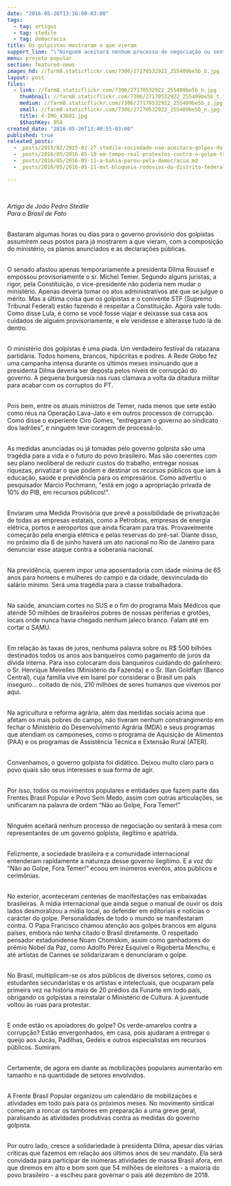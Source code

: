 ```yaml
---
date: "2016-05-26T13:36:00-03:00"
tags:
  - tag: artigos
  - tag: stedile
  - tag: democracia
title: Os golpistas mostraram a que vieram
support_line: "\"Ninguém aceitará nenhum processo de negociação ou sentará à mesa com representantes de um governo golpista, ilegítimo e apátrida.\""
menu: projeto popular
section: featured-news
images_hd: //farm8.staticflickr.com/7306/27170532922_255409be5b_b.jpg
layout: post
files:
  - link: //farm8.staticflickr.com/7306/27170532922_255409be5b_b.jpg
    thumbnail: //farm8.staticflickr.com/7306/27170532922_255409be5b_t.jpg
    medium: //farm8.staticflickr.com/7306/27170532922_255409be5b_z.jpg
    small: //farm8.staticflickr.com/7306/27170532922_255409be5b_n.jpg
    title: 4-IMG_43601.jpg
    $$hashKey: 05A
created_date: "2016-05-26T13:40:55-03:00"
published: true
releated_posts:
  - _posts/2015/02/2015-02-27-stedile-sociedade-nao-aceitara-golpes-do-congresso-ou-poder-judiciario.md
  - _posts/2016/05/2016-05-10-em-tempo-real-protestos-contra-o-golpe-trancam-rodovias-e-ruas-do-pais.md
  - _posts/2016/05/2016-05-11-a-bahia-parou-pela-democracia.md
  - _posts/2016/05/2016-05-11-mst-bloqueia-rodovias-do-distrito-federal-em-defesa-da-democracia.md

---
```

<p>&nbsp;</p>

<p><em>Artigo&nbsp;de Jo&atilde;o Pedro Stedile<br />
Para o Brasil de Fato</em></p>

<p><br />
Bastaram algumas horas ou dias para o governo provis&oacute;rio dos golpistas assumirem seus postos para j&aacute; mostrarem a que vieram, com a composi&ccedil;&atilde;o do minist&eacute;rio, os planos anunciados e as declara&ccedil;&otilde;es p&uacute;blicas.</p>

<p><br />
O senado afastou apenas temporariamente a presidenta Dilma Roussef e empossou provisoriamente o sr. Michel Temer. Segundo alguns juristas, a rigor, pela Constitui&ccedil;&atilde;o, o vice-presidente n&atilde;o poderia nem mudar o minist&eacute;rio. Apenas deveria tomar os atos administrativos at&eacute; que se julgue o m&eacute;rito. Mas a &uacute;ltima coisa que os golpistas e o conivente STF (Supremo Tribunal Federal) est&atilde;o fazendo &eacute; respeitar a Constitui&ccedil;&atilde;o. Agora vale tudo. Como disse Lula, &eacute; como se voc&ecirc; fosse viajar e deixasse sua casa aos cuidados de algu&eacute;m provisoriamente, e ele vendesse e alterasse tudo l&aacute; de dentro.</p>

<p><br />
O minist&eacute;rio dos golpistas &eacute; uma piada. Um verdadeiro festival da ratazana partid&aacute;ria. Todos homens, brancos, hip&oacute;critas e podres. A Rede Globo fez uma campanha intensa durante os &uacute;ltimos meses insinuando que a presidenta Dilma deveria ser deposta pelos n&iacute;veis de corrup&ccedil;&atilde;o do governo. A pequena burguesia nas ruas clamava a volta da ditadura militar para acabar com os corruptos do PT.</p>

<p><br />
Pois bem, entre os atuais ministros de Temer, nada menos que sete est&atilde;o como r&eacute;us na Opera&ccedil;&atilde;o Lava-Jato e em outros processos de corrup&ccedil;&atilde;o. Como disse o experiente Ciro Gomes, &ldquo;entregaram o governo ao sindicato dos ladr&otilde;es&rdquo;, e ningu&eacute;m teve coragem de process&aacute;-lo.</p>

<p><br />
As medidas anunciadas ou j&aacute; tomadas pelo governo golpista s&atilde;o uma trag&eacute;dia para a vida e o futuro do povo brasileiro. Mas s&atilde;o coerentes com seu plano neoliberal de reduzir custos do trabalho, entregar nossas riquezas, privatizar o que podem e destinar os recursos p&uacute;blicos que iam &agrave; educa&ccedil;&atilde;o, sa&uacute;de e previd&ecirc;ncia para os empres&aacute;rios. Como advertiu o pesquisador M&aacute;rcio Pochmann, &quot;est&aacute; em jogo a apropria&ccedil;&atilde;o privada de 10% do PIB, em recursos p&uacute;blicos!&quot;.</p>

<p><br />
Enviaram uma Medida Provis&oacute;ria que prev&ecirc; a possibilidade de privatiza&ccedil;&atilde;o de todas as empresas estatais, como a Petrobras, empresas de energia el&eacute;trica, portos e aeroportos que ainda ficaram para tr&aacute;s. Provavelmente come&ccedil;ar&atilde;o pela energia el&eacute;trica e pelas reservas do pr&eacute;-sal. Diante disso, no pr&oacute;ximo dia 6 de junho haver&aacute; um ato nacional no Rio de Janeiro para denunciar esse ataque contra a soberania nacional.</p>

<p><br />
Na previd&ecirc;ncia, querem impor uma aposentadoria com idade m&iacute;nima de 65 anos para homens e mulheres do campo e da cidade, desvinculada do sal&aacute;rio m&iacute;nimo. Ser&aacute; uma trag&eacute;dia para a classe trabalhadora.</p>

<p><br />
Na sa&uacute;de, anunciam cortes no SUS e o fim do programa Mais M&eacute;dicos que atende 50 milh&otilde;es de brasileiros pobres de nossas periferias e grot&otilde;es, locais onde nunca havia chegado nenhum jaleco branco. Falam at&eacute; em cortar o SAMU.</p>

<p><br />
Em rela&ccedil;&atilde;o &agrave;s taxas de juros, nenhuma palavra sobre os R$ 500 bilh&otilde;es destinados todos os anos aos banqueiros como pagamento de juros da d&iacute;vida interna. Para isso colocaram dois banqueiros cuidando do galinheiro: o Sr. Henrique Meirelles (Minist&eacute;rio da Fazenda) e o Sr. Illan Goldfajn (Banco Central), cuja fam&iacute;lia vive em Isarel por considerar o Brasil um pa&iacute;s inseguro&hellip; coitado de n&oacute;s, 210 milh&otilde;es de seres humanos que vivemos por aqui.</p>

<p><br />
Na agricultura e reforma agr&aacute;ria, al&eacute;m das medidas sociais acima que afetam os mais pobres do campo, n&atilde;o tiveram nenhum constrangimento em fechar o Minist&eacute;rio do Desenvolvimento Agr&aacute;ria (MDA) e seus programas que atendiam os camponeses, como o programa de Aquisi&ccedil;&atilde;o de Alimentos (PAA) e os programas de Assist&ecirc;ncia T&eacute;cnica e Extens&atilde;o Rural (ATER).</p>

<p><br />
Convenhamos, o governo golpista foi did&aacute;tico. Deixou muito claro para o povo quais s&atilde;o seus interesses e sua forma de agir.</p>

<p><br />
Por isso, todos os movimentos populares e entidades que fazem parte das Frentes Brasil Popular e Povo Sem Medo, assim com outras articula&ccedil;&otilde;es, se unificaram na palavra de ordem &ldquo;N&atilde;o ao Golpe, Fora Temer!&rdquo;</p>

<p><br />
Ningu&eacute;m aceitar&aacute; nenhum processo de negocia&ccedil;&atilde;o ou sentar&aacute; &agrave; mesa com representantes de um governo golpista, ileg&iacute;timo e ap&aacute;trida.</p>

<p><br />
Felizmente, a sociedade brasileira e a comunidade internacional entenderam rapidamente a natureza desse governo ileg&iacute;timo. E a voz do &quot;N&atilde;o ao Golpe, Fora Temer!&rdquo; ecoou em in&uacute;meros eventos, atos p&uacute;blicos e cerim&ocirc;nias.</p>

<p><br />
No exterior, aconteceram centenas de manifesta&ccedil;&otilde;es nas embaixadas brasileiras. A m&iacute;dia internacional que ainda segue o manual de ouvir os dois lados desmoralizou a m&iacute;dia local, ao defender em editoriais e not&iacute;cias o car&aacute;cter do golpe. Personalidades de todo o mundo se manifestaram contra. O Papa Francisco chamou aten&ccedil;&atilde;o aos golpes brancos em alguns pa&iacute;ses, embora n&atilde;o tenha citado o Brasil diretamente. O respeitado pensador estadunidense Noam Chomskim, assim como ganhadores do pr&ecirc;mio Nobel da Paz, como Adolfo P&eacute;rez Esquivel e Rigoberta Menchu, e at&eacute; artistas de Cannes se solidarizaram e denunciaram o golpe.</p>

<p><br />
No Brasil, multiplicam-se os atos p&uacute;blicos de diversos setores, como os estudantes secundaristas e os artistas e intelectuais, que ocuparam pela primeira vez na hist&oacute;ria mais de 20 pr&eacute;dios da Funarte em todo pa&iacute;s, obrigando os golpistas a reinstalar o Minist&eacute;rio de Cultura. A juventude voltou &agrave;s ruas para protestar.</p>

<p><br />
E onde est&atilde;o os apoiadores do golpe? Os verde-amarelos contra a corrup&ccedil;&atilde;o? Est&atilde;o envergonhados, em casa, pois ajudaram a entregar o queijo aos Juc&aacute;s, Padilhas, Gedeis e outros especialistas em recursos p&uacute;blicos. Sumiram.</p>

<p><br />
Certamente, de agora em diante as mobiliza&ccedil;&otilde;es populares aumentar&atilde;o em tamanho e na quantidade de setores envolvidos.</p>

<p><br />
A Frente Brasil Popular organizou um calend&aacute;rio de mobiliza&ccedil;&otilde;es e atividades em todo pa&iacute;s para os pr&oacute;ximos meses. No movimento sindical come&ccedil;am a roncar os tambores em prepara&ccedil;&atilde;o a uma greve geral, paralisando as atividades produtivas contra as medidas do governo golpista.</p>

<p><br />
Por outro lado, cresce a solidariedade &agrave; presidenta Dilma, apesar das v&aacute;rias cr&iacute;ticas que fazemos em rela&ccedil;&atilde;o aos &uacute;ltimos anos de seu mandato. Ela ser&aacute; convidada para participar de in&uacute;meras atividades de massa Brasil afora, em que diremos em alto e bom som que 54 milh&otilde;es de eleitores - a maioria do povo brasileiro - a esclheu para governar o pa&iacute;s at&eacute; dezembro de 2018.</p>
